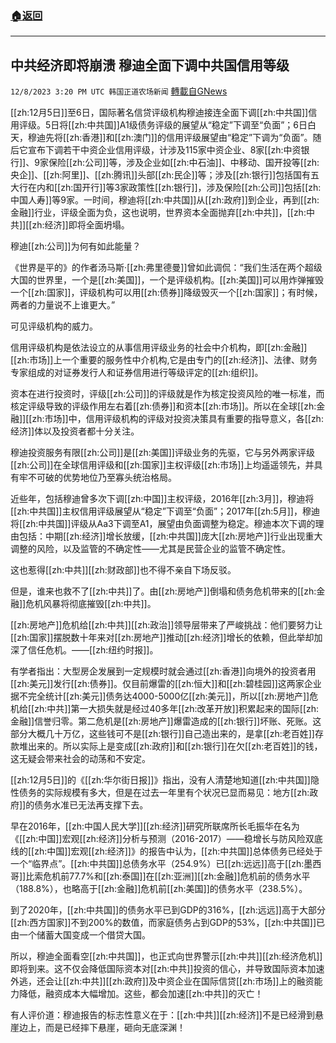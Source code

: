 ###  [:house:返回](README.md)
---


## 中共经济即将崩溃 穆迪全面下调中共国信用等级
`12/8/2023 3:20 PM UTC 韩国正道农场新闻` [轉載自GNews](https://gnews.org/articles/2087250)

[[zh:12月5日]]至6日，国际著名信贷评级机构穆迪接连全面下调[[zh:中共国]]信用评级。5日将[[zh:中共国]]A1级债务评级的展望从“稳定”下调至“负面”；6日白天，穆迪先将[[zh:香港]]和[[zh:澳门]]的信用评级展望由“稳定”下调为“负面”。随后它宣布下调若干中资企业信用评级，计涉及115家中资企业、8家[[zh:中资银行]]、9家保险[[zh:公司]]等，涉及企业如[[zh:中石油]]、中移动、国开投等[[zh:央企]]、[[zh:阿里]]、[[zh:腾讯]]头部[[zh:民企]]等；涉及[[zh:银行]]包括国有五大行在内和[[zh:国开行]]等3家政策性[[zh:银行]]，涉及保险[[zh:公司]]包括[[zh:中国人寿]]等9家。一时间，穆迪将[[zh:中共国]]从[[zh:政府]]到企业，再到[[zh:金融]]行业，评级全面为负，这也说明，世界资本全面抛弃[[zh:中共]]，[[zh:中共]][[zh:经济]]即将全面坍塌。

  

穆迪[[zh:公司]]为何有如此能量？

  

《世界是平的》的作者汤马斯·[[zh:弗里德曼]]曾如此调侃：“我们生活在两个超级大国的世界里，一个是[[zh:美国]]，一个是评级机构。[[zh:美国]]可以用炸弹摧毁一个[[zh:国家]]，评级机构可以用[[zh:债券]]降级毁灭一个[[zh:国家]]；有时候，两者的力量说不上谁更大。”

可见评级机构的威力。

信用评级机构是依法设立的从事信用评级业务的社会中介机构，即[[zh:金融]][[zh:市场]]上一个重要的服务性中介机构,它是由专门的[[zh:经济]]、法律、财务专家组成的对证券发行人和证券信用进行等级评定的[[zh:组织]]。

资本在进行投资时，评级[[zh:公司]]的评级就是作为核定投资风险的唯一标准，而核定评级导致的评级作用左右着[[zh:债券]]和资本[[zh:市场]]。所以在全球[[zh:金融]][[zh:市场]]中，信用评级机构的评级对投资决策具有重要的指导意义，各[[zh:经济]]体以及投资者都十分关注。

  

穆迪投资服务有限[[zh:公司]]是[[zh:美国]]评级业务的先驱，它与另外两家评级[[zh:公司]]在全球信用评级和[[zh:国家]]主权评级[[zh:市场]]上均遥遥领先，并具有牢不可破的优势地位乃至寡头统治格局。

近些年，包括穆迪曾多次下调[[zh:中国]]主权评级，2016年[[zh:3月]]，穆迪将[[zh:中共国]]主权信用评级展望从“稳定”下调至“负面”；2017年[[zh:5月]]，穆迪将[[zh:中共国]]评级从Aa3下调至A1，展望由负面调整为稳定。穆迪本次下调的理由包括：中期[[zh:经济]]增长放缓，[[zh:中共国]]庞大[[zh:房地产]]行业出现重大调整的风险，以及监管的不确定性——尤其是民营企业的监管不确定性。

这也惹得[[zh:中共]][[zh:财政部]]也不得不亲自下场反驳。

但是，谁来也救不了[[zh:中共]]了。由[[zh:房地产]]倒塌和债务危机带来的[[zh:金融]]危机风暴将彻底摧毁[[zh:中共]]。

  

[[zh:房地产]]危机给[[zh:中共]][[zh:政治]]领导层带来了严峻挑战：他们要努力让[[zh:国家]]摆脱数十年来对[[zh:房地产]]推动[[zh:经济]]增长的依赖，但此举却加深了信任危机。——[[zh:纽约时报]]。

有学者指出：大型房企发展到一定规模时就会通过[[zh:香港]]向境外的投资者用[[zh:美元]]发行[[zh:债券]]。仅目前爆雷的[[zh:恒大]]和[[zh:碧桂园]]这两家企业据不完全统计[[zh:美元]]债务达4000-5000亿[[zh:美元]]，所以[[zh:房地产]]危机给[[zh:中共]]第一大损失就是经过40多年[[zh:改革开放]]积累起来的国际[[zh:金融]]信誉归零。第二危机是[[zh:房地产]]爆雷造成的[[zh:银行]]坏账、死账。这部分大概几十万亿，这些钱可不是[[zh:银行]]自己造出来的，是拿[[zh:老百姓]]存款堆出来的。所以实际上是变成[[zh:政府]]和[[zh:银行]]在欠[[zh:老百姓]]的钱，这无疑会带来社会的动荡和不安定。

  

[[zh:12月5日]]的《[[zh:华尔街日报]]》指出，没有人清楚地知道[[zh:中共国]]隐性债务的实际规模有多大，但是在过去一年里有个状况已显而易见：地方[[zh:政府]]的债务水准已无法再支撑下去。

早在2016年，[[zh:中国人民大学]][[zh:经济]]研究所联席所长毛振华在名为《[[zh:中国]]宏观[[zh:经济]]分析与预测（2016-2017）——稳增长与防风险双底线的[[zh:中国]]宏观[[zh:经济]]》的报告中认为，[[zh:中共国]]总体债务已经处于一个“临界点”。[[zh:中共国]]总债务水平（254.9%）已[[zh:远远]]高于[[zh:墨西哥]]比索危机前77.7%和[[zh:泰国]]在[[zh:亚洲]][[zh:金融]]危机前的债务水平（188.8%），也略高于[[zh:金融]]危机前[[zh:美国]]的债务水平（238.5%）。

到了2020年，[[zh:中共国]]的债务水平已到GDP的316%，[[zh:远远]]高于大部分[[zh:西方国家]]不到200%的数值，而家庭债务占到GDP的53%，[[zh:中共国]]已由一个储蓄大国变成一个借贷大国。

  

所以，穆迪全面看空[[zh:中共国]]，也正式向世界警示[[zh:中共]][[zh:经济危机]]即将到来。这不仅会降低国际资本对[[zh:中共]]投资的信心，并导致国际资本加速外逃，还会让[[zh:中共]][[zh:政府]]及中资企业在国际信贷[[zh:市场]]上的融资能力降低，融资成本大幅增加。这些，都会加速[[zh:中共]]的灭亡！

  

有人评价道：穆迪报告的标志性意义在于：[[zh:中共]][[zh:经济]]不是已经滑到悬崖边上，而是已经摔下悬崖，砸向无底深渊！
